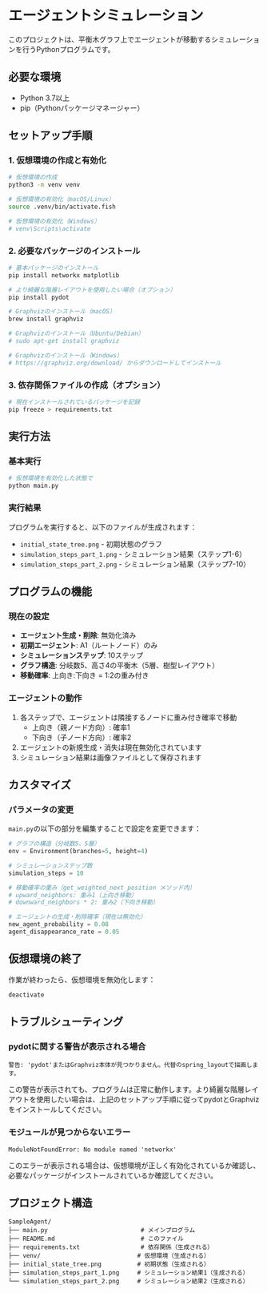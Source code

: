 # エージェントシミュレーション

このプロジェクトは、平衡木グラフ上でエージェントが移動するシミュレーションを行うPythonプログラムです。

## 必要な環境

- Python 3.7以上
- pip（Pythonパッケージマネージャー）

## セットアップ手順

### 1. 仮想環境の作成と有効化

```bash
# 仮想環境の作成
python3 -m venv venv

# 仮想環境の有効化（macOS/Linux）
source .venv/bin/activate.fish

# 仮想環境の有効化（Windows）
# venv\Scripts\activate
```

### 2. 必要なパッケージのインストール

```bash
# 基本パッケージのインストール
pip install networkx matplotlib

# より綺麗な階層レイアウトを使用したい場合（オプション）
pip install pydot

# Graphvizのインストール（macOS）
brew install graphviz

# Graphvizのインストール（Ubuntu/Debian）
# sudo apt-get install graphviz

# Graphvizのインストール（Windows）
# https://graphviz.org/download/ からダウンロードしてインストール
```

### 3. 依存関係ファイルの作成（オプション）

```bash
# 現在インストールされているパッケージを記録
pip freeze > requirements.txt
```

## 実行方法

### 基本実行

```bash
# 仮想環境を有効化した状態で
python main.py
```

### 実行結果

プログラムを実行すると、以下のファイルが生成されます：

- `initial_state_tree.png` - 初期状態のグラフ
- `simulation_steps_part_1.png` - シミュレーション結果（ステップ1-6）
- `simulation_steps_part_2.png` - シミュレーション結果（ステップ7-10）

## プログラムの機能

### 現在の設定

- **エージェント生成・削除**: 無効化済み
- **初期エージェント**: A1（ルートノード）のみ
- **シミュレーションステップ**: 10ステップ
- **グラフ構造**: 分岐数5、高さ4の平衡木（5層、樹型レイアウト）
- **移動確率**: 上向き:下向き = 1:2の重み付き

### エージェントの動作

1. 各ステップで、エージェントは隣接するノードに重み付き確率で移動
   - 上向き（親ノード方向）: 確率1
   - 下向き（子ノード方向）: 確率2
2. エージェントの新規生成・消失は現在無効化されています
3. シミュレーション結果は画像ファイルとして保存されます

## カスタマイズ

### パラメータの変更

`main.py`の以下の部分を編集することで設定を変更できます：

```python
# グラフの構造（分岐数5、5層）
env = Environment(branches=5, height=4)

# シミュレーションステップ数
simulation_steps = 10

# 移動確率の重み（get_weighted_next_position メソッド内）
# upward_neighbors: 重み1（上向き移動）
# downward_neighbors * 2: 重み2（下向き移動）

# エージェントの生成・削除確率（現在は無効化）
new_agent_probability = 0.08
agent_disappearance_rate = 0.05
```

## 仮想環境の終了

作業が終わったら、仮想環境を無効化します：

```bash
deactivate
```

## トラブルシューティング

### pydotに関する警告が表示される場合

```
警告: 'pydot'またはGraphviz本体が見つかりません。代替のspring_layoutで描画します。
```

この警告が表示されても、プログラムは正常に動作します。より綺麗な階層レイアウトを使用したい場合は、上記のセットアップ手順に従ってpydotとGraphvizをインストールしてください。

### モジュールが見つからないエラー

```
ModuleNotFoundError: No module named 'networkx'
```

このエラーが表示される場合は、仮想環境が正しく有効化されているか確認し、必要なパッケージがインストールされているか確認してください。

## プロジェクト構造

```
SampleAgent/
├── main.py                          # メインプログラム
├── README.md                        # このファイル
├── requirements.txt                 # 依存関係（生成される）
├── venv/                           # 仮想環境（生成される）
├── initial_state_tree.png          # 初期状態（生成される）
├── simulation_steps_part_1.png     # シミュレーション結果1（生成される）
└── simulation_steps_part_2.png     # シミュレーション結果2（生成される）
```
